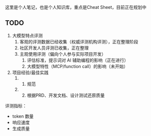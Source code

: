 这里是个人笔记，也是个人知识库，重点是Cheat Sheet，目前正在规划中

## TODO
1. 大模型特点评测
	1. 客观的评测数据已经收集（权威评测机构评测），正在整理阶段
	2. 社区开发人员评测已收集，正在整理
	3. 主观使用评测（偏向个人参与实际项目开发）
		1. 评估标准，提示词对 AI 辅助编程的影响（正在进行）
		2. 大模型特性（MCP/function call）的影响（未开始）
2. 项目经验/最佳实践
	1. 1. 规范
	2. 2. 根据PRD、开发文档、设计测试还原质量


评测指标：
- token 数量
- 响应速度
- 生成质量